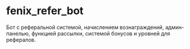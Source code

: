 # fenix_refer_bot
Бот с реферальной системой, начислением вознаграждений, админ-панелью, функцией рассылки, системой бонусов и уровней для рефералов.
